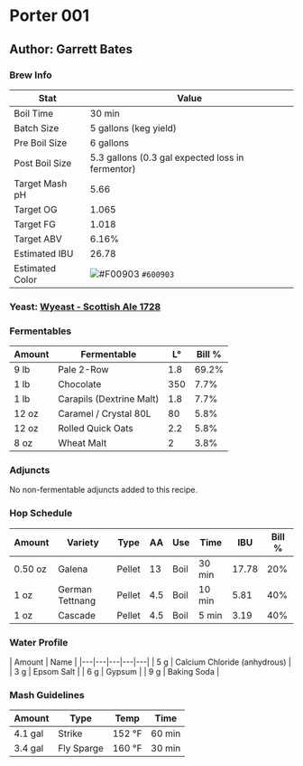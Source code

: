 # Porter 001
## Author: Garrett Bates

### Brew Info
| Stat | Value |
|---|---|
| Boil Time | 30 min |
| Batch Size | 5 gallons (keg yield) |
| Pre Boil Size | 6 gallons |
| Post Boil Size | 5.3 gallons (0.3 gal expected loss in fermentor) |
| Target Mash pH | 5.66 |
| Target OG | 1.065 |
| Target FG | 1.018 |
| Target ABV | 6.16% |
| Estimated IBU | 26.78 |
| Estimated Color | ![#F00903](https://placehold.it/15/600903/000000?text=+) `#600903` |

### Yeast: [Wyeast - Scottish Ale 1728](https://wyeastlab.com/yeast-strain/scottish-ale)

### Fermentables

| Amount | Fermentable | L° | Bill % |
|---|---|---|---|
| 9 lb | Pale 2-Row | 1.8 | 69.2% |
| 1 lb | Chocolate | 350 | 7.7% |
| 1 lb | Carapils (Dextrine Malt) | 1.8	| 7.7% |
| 12 oz | Caramel / Crystal 80L | 80 | 5.8% |
| 12 oz | Rolled Quick Oats | 2.2 | 5.8% |
| 8 oz | Wheat Malt | 2 | 3.8% |

### Adjuncts

No non-fermentable adjuncts added to this recipe.
<!-- | Amount | Ingredient | Bill % | -->
<!-- |---|---|---| -->

### Hop Schedule

| Amount | Variety | Type | AA | Use | Time | IBU | Bill % |
|---|---|---|---|---|---|---|---|
| 0.50 oz | Galena | Pellet | 13 | Boil | 30 min | 17.78 | 20% |
| 1 oz | German Tettnang | Pellet | 4.5 | Boil | 10 min |5.81 |40% |
| 1 oz | Cascade | Pellet | 4.5 | Boil | 5 min | 3.19 | 40% |

### Water Profile

| Amount | Name |
|---|---|---|---|---|
| 5 g | Calcium Chloride (anhydrous) |
| 3 g | Epsom Salt |
| 6 g | Gypsum |
| 9 g | Baking Soda |

### Mash Guidelines

| Amount | Type | Temp | Time |
|---|---|---|---|
| 4.1 gal | Strike | 152 °F | 60 min |
| 3.4 gal | Fly Sparge | 160 °F | 30 min |
